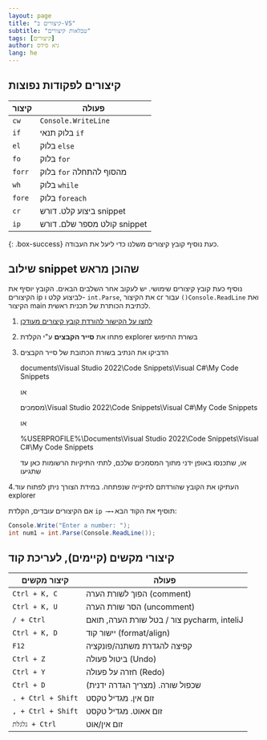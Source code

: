 ```yaml
---
layout: page
title: "קיצורים ב-VS"
subtitle: "טבלאות קיצורים"
tags: [קיצורים]
author: גיא סידס
lang: he
---
```


## קיצורים לפקודות נפוצות

| קיצור        | פעולה                             |
|--------------|-----------------------------------|
| `cw`         | `Console.WriteLine`               |
| `if`         | בלוק תנאי `if`                    |
| `el`         | בלוק `else`                       |
| `fo`         | בלוק `for`                        |
| `forr`       | בלוק `for` מהסוף להתחלה          |
| `wh`         | בלוק `while`                      |
| `fore`       | בלוק `foreach`                    |
| `cr`         | ביצוע קלט. דורש snippet          |
| `ip`         | קולט מספר שלם. דורש snippet      |


{: .box-success}
כעת נוסיף קובץ קיצורים משלנו כדי ליעל את העבודה. 

## שילוב snippet שהוכן מראש
נוסיף כעת קובץ קיצורים שימושי. יש לעקוב אחר השלבים הבאים. הקובץ יוסיף את הקיצורים ip לביצוע קלט ו- `int.Parse`, את הקיצור  cr עבור `()Console.ReadLine` ואת הקיצור main לכתיבת הכותרת של תכנית ראשית.

1. [לחצו על הקישור להורדת קובץ קיצורים מעודכן](/cs/rl.snippet)
2. פתחו את **סייר הקבצים** ע"י הקלדת explorer בשורת החיפוש
3. הדביקו את הנתיב בשורת הכתובת של סייר הקבצים 

    
    documents\Visual Studio 2022\Code Snippets\Visual C#\My Code Snippets
    
    או

    מסמכים\Visual Studio 2022\Code Snippets\Visual C#\My Code Snippets
    
    או

    %USERPROFILE%\Documents\Visual Studio 2022\Code Snippets\Visual C#\My Code Snippets

    או, שתכנסו באופן ידני מתוך המסמכים שלכם, לתתי התיקיות הרשומות כאן עד שתגיעו

4.העתיקו את הקובץ שהורדתם לתיקייה שנפתחה. במידת הצורך ניתן לפתוח עוד explorer

אם הקיצורים עובדים, הקלדת `ip ⟶⟶` תוסיף את הקוד הבא:
```csharp
Console.Write("Enter a number: ");
int num1 = int.Parse(Console.ReadLine());
```


## קיצורי מקשים (קיימים), לעריכת קוד

| קיצור מקשים     | פעולה                                      |
|------------------|--------------------------------------------|
| `Ctrl + K, C`      | הפוך לשורת הערה (comment)                |
| `Ctrl + K, U`     | הסר שורת הערה (uncomment)                |
| `/ + Ctrl`     | צור / בטל שורת הערה, תואם pycharm, inteliJ  |
| `Ctrl + K, D`     | יישור קוד (format/align)                  |
| `F12`             | קפיצה להגדרת משתנה/פונקציה              |
| `Ctrl + Z`        | ביטול פעולה (Undo)                        |
| `Ctrl + Y`        | חזרה על פעולה (Redo)                      |
| `Ctrl + D`        | שכפול שורה. (מצריך הגדרה ידנית)       |
| `. + Ctrl + Shift`        | זום אין. מגדיל טקסט       |
| `, + Ctrl + Shift`        | זום אאוט. מגדיל טקסט       |
| `גלגלת + Ctrl`        | זום אין/אוט       |